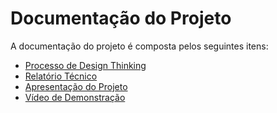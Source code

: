 # Documentação do Projeto

A documentação do projeto é composta pelos seguintes itens: 
 - [Processo de Design Thinking](concepcao/My%20Pet%20Friend%20-%20Quadro%20Miro.pdf)
 - [Relatório Técnico](relatorio/Relatorio%20Tecnico%20-%20TEMPLATE.md)
 - [Apresentação do Projeto](apresentacao/apresentacao%20-%20TEMPLATE.pptx)
 - [Vídeo de Demonstração](https://youtube.com)

